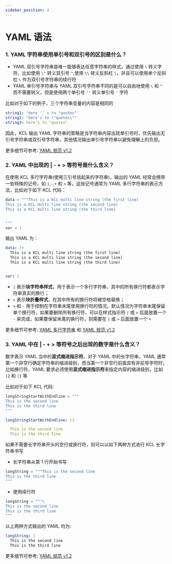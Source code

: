 ```yaml
---
sidebar_position: 4
---
```


# YAML 语法

### 1. YAML 字符串使用单引号和双引号的区别是什么？

- YAML 双引号字符串是唯一能够表达任意字符串的样式，通过使用 `\` 转义字符，比如使用 `\"` 转义双引号 `"`,使用 `\\` 转义反斜杠 `\`，并且可以使用单个反斜杠 `\` 作为双引号字符串的续行符
- YAML 单引号字符串与 YAML 双引号字符串不同的是可以自由地使用 `\` 和 `"` 而不需要转义，但是使用两个单引号 `''` 转义单引号 `'` 字符

比如对于如下的例子，三个字符串变量的内容是相同的

```yaml
string1: 'here '' s to "quotes"'
string2: "here's to \"quotes\""
string3: here's to "quotes"
```

因此，KCL 输出 YAML 字符串的策略是当字符串内容出现单引号时，优先输出无引号字符串或双引号字符串，其他情况输出单引号字符串以避免理解上的负担。

更多细节可参考: [YAML 规范 v1.2](https://yaml.org/spec/1.2.1/)

### 2. YAML 中出现的 | - + > 等符号是什么含义？

在使用 KCL 多行字符串(使用三引号括起来的字符串)，输出的 YAML 经常会携带一些特殊的记号，如 `|`,`-`,`+` 和 `>` 等，这些记号通常为 YAML 多行字符串的表示方法，比如对于如下 KCL 代码：

```python
data = """This is a KCL multi line string (the first line)
This is a KCL multi line string (the second line)
This is a KCL multi line string (the third line)


"""
var = 1
```

输出 YAML 为：

```yaml
data: |+
  This is a KCL multi line string (the first line)
  This is a KCL multi line string (the second line)
  This is a KCL multi line string (the third line)


var: 1
```

- `|` 表示**块字符串样式**，用于表示一个多行字符串，其中的所有换行符都表示字符串真实的换行；
- `>` 表示**块折叠样式**，在其中所有的换行符将被空格替换；
- `+` 和 `-` 用于控制在字符串末尾使用换行符的情况。默认情况为字符串末尾保留单个换行符，如果要删除所有换行符，可以在样式指示符 `|` 或 `>` 后面放置一个 `-` 来完成，如果要保留末尾的换行符，则需要在 `|` 或 `>` 后面放置一个 `+`

更多细节可参考: [YAML 多行字符串](https://yaml-multiline.info/) 和 [YAML 规范 v1.2](https://yaml.org/spec/1.2.1/)

### 3. YAML 中在 | - + > 等符号之后出现的数字是什么含义？

数字表示 YAML 当中的**显式缩进指示符**。对于 YAML 中的长字符串，YAML 通常第一个非空行确定字符串的缩进级别，而当第一个非空行前面具有非前导字符时，比如换行符，YAML 要求必须使用**显式缩进指示符**来指定内容的缩进级别，比如 `|2` 和 `|1` 等

比如对于如下 KCL 代码:

```python
longStringStartWithEndline = """
This is the second line
This is the third line
"""

```

```yaml
longStringStartWithEndline: |2

  This is the second line
  This is the third line
```

如果不需要长字符串开头的空行或换行符，则可以以如下两种方式进行 KCL 长字符串书写

- 长字符串从第 1 行开始书写

```python
longString = """This is the second line
This is the third line
"""
```

- 使用续行符

```python
longString = """\
This is the second line
This is the third line
"""
```

以上两种方式输出的 YAML 均为:

```yaml
longString: |
  This is the second line
  This is the third line
```

更多细节可参考: [YAML 规范 v1.2](https://yaml.org/spec/1.2.1/)
